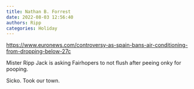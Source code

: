 ```yaml
---
title: Nathan B. Forrest
date: 2022-08-03 12:56:40
authors: Ripp
categories: Holiday
---
```


 https://www.euronews.com/controversy-as-spain-bans-air-conditioning-from-dropping-below-27c

Mister Ripp Jack is asking Fairhopers to not flush after peeing onky for pooping.

Sicko. Took our town.